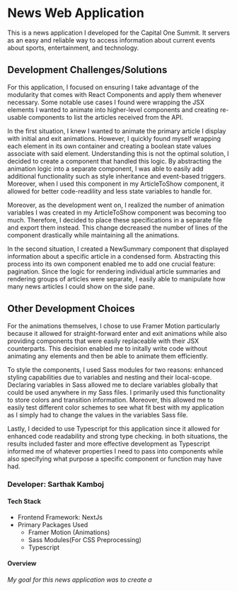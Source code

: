 <h1>News Web Application</h1>
This is a news application I developed for the Capital One Summit. It servers as an easy and reliable way to access information about current events about sports, entertainment, and technology.

<h2>Development Challenges/Solutions</h2>
For this application, I focused on ensuring I take advantage of the modularity that comes with React Components and apply them whenever necessary. Some notable use cases I found were wrapping the JSX elements I wanted to animate into higher-level components and creating re-usable components to list the articles received from the API. <br />

In the first situation, I knew I wanted to animate the primary article I display with initial and exit animations. However, I quickly found myself wrapping each element in its own container and creating a boolean state values associate with said element. Understanding this is not the optimal solution, I decided to create a component that handled this logic. By abstracting the animation logic into a separate component, I was able to easily add additional functionality such as style inheritance and event-based triggers. Moreover, when I used this component in my ArticleToShow component, it allowed for better code-readility and less state variables to handle for.

Moreover, as the development went on, I realized the number of animation variables I was created in my ArticleToShow component was becoming too much. Therefore, I decided to place these specifications in a separate file and export them instead. This change decreased the number of lines of the component drastically while maintaining all the animations.

In the second situation, I created a NewSummary component that displayed information about a specific article in a condensed form. Abstracting this process into its own component enabled me to add one crucial feature: pagination. Since the logic for rendering individual article summaries and rendering groups of articles were separate, I easily able to manipulate how many news articles I could show on the side pane.

<h2>Other Development Choices</h2>

For the animations themselves, I chose to use Framer Motion particularly because it allowed for straight-forward enter and exit animations while also providing components that were easily replaceable with their JSX counterparts. This decision enabled me to initally write code without animating any elements and then be able to animate them efficiently.

To style the components, I used Sass modules for two reasons: enhanced styling capabilities due to variables and nesting and their local-scope. Declaring variables in Sass allowed me to declare variables globally that could be used anywhere in my Sass files. I primarily used this functionality to store colors and transition information. Moreover, this allowed me to easily test different color schemes to see what fit best with my application as I simply had to change the values in the variables Sass file.

Lastly, I decided to use Typescript for this application since it allowed for enhanced code readability and strong type checking. in both situations, the results included faster and more effective development as Typescript informed me of whatever properties I need to pass into components while also specifying what purpose a specific component or function may have had.

<h3>Developer: Sarthak Kamboj</h3>
<h4>Tech Stack</h4>
<ul>
   <li>Frontend Framework: NextJs</li>
   <li>Primary Packages Used
   <ul>
        <li>Framer Motion (Animations)</li>
        <li>Sass Modules(For CSS Preprocessing)</li>
        <li>Typescript</li>
   </ul>
   </li>
</ul>
<h4>Overview</h4>
<h6>My goal for this news application was to create a </h6>
